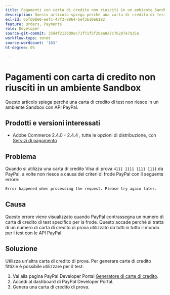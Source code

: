 ```yaml
---
title: Pagamenti con carta di credito non riusciti in un ambiente Sandbox
description: Questo articolo spiega perché una carta di credito di test non riesce in un ambiente Sandbox con API PayPal.
exl-id: 65fd08e0-eefc-47f3-8964-bef3610e6182
feature: Orders, Payments
role: Developer
source-git-commit: 35d4f2130d0ec71f71f5f20aa8a7c76207e7a35a
workflow-type: tm+mt
source-wordcount: '163'
ht-degree: 0%

---
```


# Pagamenti con carta di credito non riusciti in un ambiente Sandbox

Questo articolo spiega perché una carta di credito di test non riesce in un ambiente Sandbox con API PayPal.

## Prodotti e versioni interessati


* Adobe Commerce 2.4.0 - 2.4.4 , tutte le opzioni di distribuzione, con [Servizi di pagamento](https://marketplace.magento.com/magento-payment-services.html)

## Problema

Quando si utilizza una carta di credito Visa di prova `4111 1111 1111 1111` da PayPal, a volte non riesce a causa dei criteri di frode PayPal con il seguente errore:

```bash
Error happened when processing the request. Please try again later.
```

## Causa

Questo errore viene visualizzato quando PayPal contrassegna un numero di carta di credito di test specifico per la frode. Questo accade perché si tratta di un numero di carta di credito di prova utilizzato da tutti in tutto il mondo per i test con le API PayPal.

## Soluzione

Utilizza un&#39;altra carta di credito di prova. Per generare carte di credito fittizie è possibile utilizzare per il test:

1. Vai alla pagina PayPal Developer Portal [Generatore di carte di credito](https://developer.paypal.com/developer/creditCardGenerator/).
1. Accedi al dashboard di PayPal Developer Portal.
1. Genera una carta di credito di prova.
